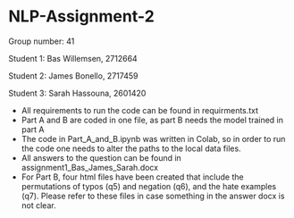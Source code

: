 # NLP-Assignment-2

Group number: 41
 
Student 1: Bas Willemsen, 2712664

Student 2: James Bonello, 2717459

Student 3: Sarah Hassouna, 2601420


- All requirements to run the code can be found in requirments.txt
- Part A and B are coded in one file, as part B needs the model trained in part A
- The code in Part_A_and_B.ipynb was written in Colab, so in order to run the code one needs to alter the paths to the local data files.
- All answers to the question can be found in assignment1_Bas_James_Sarah.docx
- For Part B, four html files have been created that include the permutations of typos (q5) and negation (q6), and the hate examples (q7). Please refer to these files in case something in the answer docx is not clear.